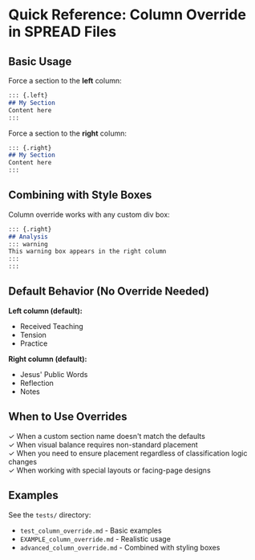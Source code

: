 # Quick Reference: Column Override in SPREAD Files

## Basic Usage

Force a section to the **left** column:
```markdown
::: {.left}
## My Section
Content here
:::
```

Force a section to the **right** column:
```markdown
::: {.right}
## My Section
Content here
:::
```

## Combining with Style Boxes

Column override works with any custom div box:

```markdown
::: {.right}
## Analysis
::: warning
This warning box appears in the right column
:::
:::
```

## Default Behavior (No Override Needed)

**Left column (default):**
- Received Teaching
- Tension  
- Practice

**Right column (default):**
- Jesus' Public Words
- Reflection
- Notes

## When to Use Overrides

✓ When a custom section name doesn't match the defaults  
✓ When visual balance requires non-standard placement  
✓ When you need to ensure placement regardless of classification logic changes  
✓ When working with special layouts or facing-page designs

## Examples

See the `tests/` directory:
- `test_column_override.md` - Basic examples
- `EXAMPLE_column_override.md` - Realistic usage
- `advanced_column_override.md` - Combined with styling boxes
